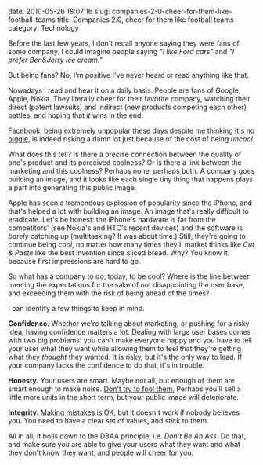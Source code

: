 date: 2010-05-26 18:07:16
slug: companies-2-0-cheer-for-them-like-football-teams
title: Companies 2.0, cheer for them like football teams
category: Technology

Before the last few years, I don't recall anyone saying they were fans of some
company. I could imagine people saying "_I like Ford cars"_ and _"I prefer
Ben&Jerry ice cream."_

But being fans? No, I'm positive I've never heard or read anything like that.

Nowadays I read and hear it on a daily basis. People are fans of Google, Apple,
Nokia. They literally cheer for their favorite company, watching their direct
(patent lawsuits) and indirect (new products competing each other) battles, and
hoping that _it_ wins in the end.

Facebook, being extremely unpopular these days despite [me thinking it's no
biggie](/231), is indeed risking a damn lot just because of the cost of being
_uncool_.

What does this tell? Is there a precise connection between the quality of one's
product and its perceived coolness? Or is there a link between the marketing
and this coolness? Perhaps none, perhaps both. A company goes building an
image, and it looks like each single tiny thing that happens plays a part into
generating this public image.

Apple has seen a tremendous explosion of popularity since the iPhone, and
that's helped a lot with building an image. An image that's really difficult to
eradicate. Let's be honest: the iPhone's hardware is far from the competitors'
(see Nokia's and HTC's recent devices) and the software is _barely_ catching up
(multitasking? It was about time.) Still, they're going to continue being
_cool_, no matter how many times they'll market thinks like _Cut & Paste_ like
the best invention since sliced bread. Why? You know it: because first
impressions are hard to go.

So what has a company to do, today, to be cool? Where is the line between
meeting the expectations for the sake of not disappointing the user base, and
exceeding them with the risk of being ahead of the times?

I can identify a few things to keep in mind.

**Confidence.** Whether we're talking about marketing, or pushing for a risky
idea, having confidence matters a lot. Dealing with large user bases comes with
two big problems: you can't make everyone happy and you have to tell your user
what they want while allowing them to feel that they're getting what they
_thought_ they wanted. It is risky, but it's the only way to lead. If your
company lacks the confidence to do that, it's in trouble.

**Honesty.** Your users are smart. Maybe not all, but enough of them are smart
enough to make noise. [Don't try to fool them.](/240) Perhaps you'll sell a
little more units in the short term, but your public image will deteriorate.

**Integrity.** [Making mistakes is
OK](http://www.dailyfinance.com/story/facebooks-zuckerberg-admits-mistakes-pledges-privacy-changes/19489378/),
but it doesn't work if nobody believes you. You need to have a clear set of
values, and stick to them.

All in all, it boils down to the DBAA principle, i.e. _Don't Be An Ass_. Do
that, and make sure you are able to give your users what they want and what
they don't know they want, and people will cheer for you.
